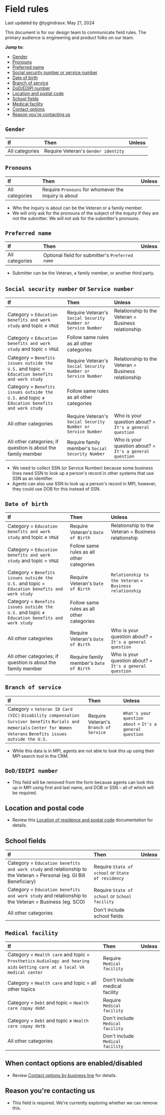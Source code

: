 # Field rules

Last updated by @tygindraux: May 21, 2024

This document is for our design team to communicate field rules. The primary audience is engineering and product folks on our team.

**Jump to:**
- [Gender](#gender)
- [Pronouns](#pronouns)
- [Preferred name](#preferred-name)
- [Social security number or service number](#social-security-number-or-service-number)
- [Date of birth](#date-of-birth)
- [Branch of service](#branch-of-service)
- [DoD/EDIPI number](#dodedipi-number)
- [Location and postal code](#location-and-postal-code)
- [School fields](#school-fields)
- [Medical facility](#medical-facility)
- [Contact options](#when-contact-options-are-enableddisabled)
- [Reason you're contacting us](#reason-youre-contacting-us)

## `Gender`
|If|Then|Unless|
|:--|:--|:--|
|All categories|Require Veteran's `Gender identity`||

## `Pronouns`
|If|Then|Unless|
|:--|:--|:--|
|All categories|Require `Pronouns` for whomever the inquiry is about||

- Who the inquiry is about can be the Veteran or a family member.
- We will only ask for the pronouns of the subject of the inquiry if they are not the submitter. We will not ask for the submitter's pronouns.

## `Preferred name`
|If|Then|Unless|
|:--|:--|:--|
|All categories|Optional field for submitter's `Preferred name`||

- Submitter can be the Veteran, a family member, or another third party.

## `Social security number` or `Service number`
|If|Then|Unless|
|:--|:--|:--|
|Category = `Education benefits and work study` and topic ≠ `VR&E`|Require Veteran's `Social Security Number or Service Number`|Relationship to the Veteran = Business relationship|
|Category = `Education benefits and work study` and topic = `VR&E`|Follow same rules as all other categories|||
|Category = `Benefits issues outside the U.S.` and topic = `Education benefits and work study`|Require Veteran's `Social Security Number or Service Number`|Relationship to the Veteran = Business relationship|
|Category = `Benefits issues outside the U.S.` and topic ≠ `Education benefits and work study`|Follow same rules as all other categories|||
|All other categories|Require Veteran's `Social Security Number or Service Number`|Who is your question about? = `It's a general question`|
|All other categories; if question is about the family member|Require family member's `Social Security Number`|Who is your question about? = `It's a general question`|

- We need to collect SSN (or Service Number) because some business lines need SSN to look up a person's record in other systems that use SSN as an identifier.
- Agents can also use SSN to look up a person's record in MPI, however, they could use DOB for this instead of SSN.

## `Date of birth`
|If|Then|Unless|
|:--|:--|:--|
|Category = `Education benefits and work study` and topic ≠ `VR&E`|Require Veteran's `Date of Birth`|Relationship to the Veteran = Business relationship|
|Category = `Education benefits and work study` and topic = `VR&E`|Follow same rules as all other categories|||
|Category = `Benefits issues outside the U.S.` and topic = `Education benefits and work study`|Require Veteran's `Date of Birth`|`Relationship to the Veteran` = `Business relationship`|
|Category = `Benefits issues outside the U.S.` and topic ≠ `Education benefits and work study`|Follow same rules as all other categories|||
|All other categories|Require Veteran's `Date of Birth`|Who is your question about? = `It's a general question`|
|All other categories; if question is about the family member|Require family member's `Date of Birth`|Who is your question about? = `It's a general question`|

## `Branch of service`
|If|Then|Unless|
|:--|:--|:--|
|Category = `Veteran ID Card (VIC)` `Disability compensation` `Survivor benefits` `Burials and memorials` `Center for Women Veterans` `Benefits issues outside the U.S.`|Require Veteran's `Branch of Service`|`What's your question about` = `It's a general question`|

- While this data is in MPI, agents are not able to look this up using their MPI search tool in the CRM.

## `DoD/EDIPI number`
- This field will be removed from the form because agents can look this up in MPI using first and last name, and DOB or SSN – all of which will be required.

## Location and postal code
- Review this [Location of residence and postal code](https://github.com/department-of-veterans-affairs/va.gov-team/blob/master/products/ask-va/design/Fields%2C%20options%20and%20labels/Location%20and%20postal%20code.md) documentation for details.

## School fields
|If|Then|Unless|
|:--|:--|:--|
|Category = `Education benefits and work study` and relationship to the Veteran = Personal (eg. GI Bill Beneficiary)|Require `State of school` or `State of residency`||
|Category = `Education benefits and work study` and relationship to the Veteran = Business (eg. SCO)|Require `State of school` or `School facility`||
|All other categories|Don't include school fields||

## `Medical facility`
|If|Then|Unless|
|:--|:--|:--|
|Category = `Health care` and topic = `Prosthetics` `Audiology and hearing aids` `Getting care at a local VA medical center`|Require `Medical facility`||
|Category = `Health care` and topic = all other topics|Don't include medical facility||
|Category = `Debt` and topic = `Health care copay debt`|Require `Medical facility`||
|Category = `Debt` and topic ≠ `Health care copay detb`|Don't include `Medical facility`||
|All other categories|Don't include `Medical facility`||

## When contact options are enabled/disabled
- Review [Contact options by business line](https://github.com/department-of-veterans-affairs/va.gov-team/blob/master/products/ask-va/design/Fields%2C%20options%20and%20labels/Contact%20options%20by%20business%20line.md) for details.

## Reason you're contacting us
- This field is required. We're currently exploring whether we can remove this.
